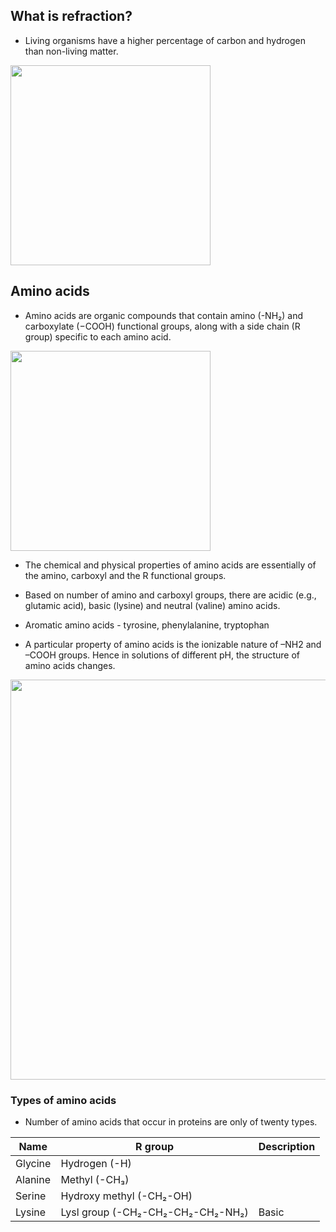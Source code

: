 ## What is refraction?
* Living organisms have a higher percentage of carbon and hydrogen than non-living matter.
<img width="320" src="https://user-images.githubusercontent.com/20998959/152127897-fd040d67-e1e7-4460-b366-d04543a18a72.png">

## Amino acids
* Amino acids are organic compounds that contain amino (-NH₂) and carboxylate (−COOH) functional groups, along with a side chain (R group) specific to each amino acid. 

<img width="320" src="http://www.astrochem.org/sci_img/Amino_Acid_Structure.jpg">

* The chemical and physical properties of amino acids are essentially of the amino, carboxyl and the R functional groups. 
* Based on number of amino and carboxyl groups, there are acidic (e.g., glutamic acid), basic (lysine) and neutral (valine) amino acids. 
* Aromatic amino acids - tyrosine, phenylalanine, tryptophan

* A particular property of amino acids is the ionizable nature of –NH2 and –COOH groups. Hence in solutions of different pH, the structure of amino acids changes.

<img width="640" src="https://user-images.githubusercontent.com/20998959/152129126-29af8265-061f-40c1-83c4-7414b83ce013.png">

### Types of amino acids
* Number of amino acids that occur in proteins are only of twenty types. 

|Name | R group | Description | 
|-|-|-|
|Glycine | Hydrogen (-H) |
|Alanine | Methyl (-CH₃)|
|Serine  | Hydroxy methyl (-CH₂-OH)|
|Lysine  | Lysl group (-CH₂-CH₂-CH₂-CH₂-NH₂) | Basic |

